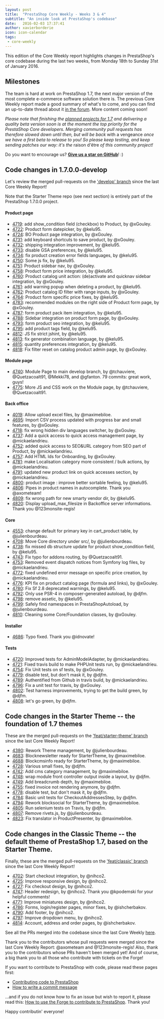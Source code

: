 ```yaml
---
layout: post
title:  "PrestaShop Core Weekly - Weeks 3 & 4"
subtitle: "An inside look at PrestaShop's codebase"
date:   2016-02-03 17:37:41
author: xavierborderie
icon: icon-calendar
tags:
 - core-weekly
---
```


This edition of the Core Weekly report highlights changes in PrestaShop's core codebase during the last two weeks, from Monday 18th to Sunday 31st of January 2016.


## Milestones

The team is hard at work on PrestaShop 1.7, the next major version of the most complete e-commerce software solution there is. The previous Core Weekly report made a good summary of what's to come, and you can find an up-to-date thread about it [in the forum](https://www.prestashop.com/forums/topic/480580-want-to-know-more-about-17/). More content coming soon!

_Please note that finishing the [planned projects for 1.7](http://build.prestashop.com/news/meet-prestashop-team-prestashop-1-7/) and delivering a quality beta version soon is at the moment the top priority for the PrestaShop Core developers. Merging community pull requests has therefore slowed down until then, but will be back_ with a vengeance _once we have a first beta to release to you! So please keep testing, and keep sending patches our way: it's the_ raison d'être _of this community project!_

Do you want to encourage us? **[Give us a star on GitHub](https://github.com/PrestaShop/PrestaShop)**! :)


## Code changes in 1.7.0.0-develop

Let's review the merged pull-requests on the ['develop' branch](https://github.com/PrestaShop/PrestaShop/tree/develop) since the last Core Weekly Report!

Note that the Starter Theme repo (see next section) is entirely part of the PrestaShop 1.7.0.0 project.

#### Product page

 * [4719](https://github.com/PrestaShop/PrestaShop/pull/4719): add show_condition field (checkbox) to Product, by @xGouley.
 * [4722](https://github.com/PrestaShop/PrestaShop/pull/4722): Product form datepicker, by @kelu95.
 * [4724](https://github.com/PrestaShop/PrestaShop/pull/4724): BO Product page integration, by @xGouley.
 * [4731](https://github.com/PrestaShop/PrestaShop/pull/4731): add keyboard shortcuts to save product, by @xGouley.
 * [4732](https://github.com/PrestaShop/PrestaShop/pull/4732): shipping integration improvement, by @kelu95.
 * [4733](https://github.com/PrestaShop/PrestaShop/pull/4733): disable GSA preferences, by @kelu95.
 * [4734](https://github.com/PrestaShop/PrestaShop/pull/4734): fix product creation error fields languages, by @kelu95.
 * [4750](https://github.com/PrestaShop/PrestaShop/pull/4750): Some js fix, by @kelu95.
 * [4751](https://github.com/PrestaShop/PrestaShop/pull/4751): Product sidebar nav, by @xGouley.
 * [4758](https://github.com/PrestaShop/PrestaShop/pull/4758): Product form price integration, by @kelu95.
 * [4760](https://github.com/PrestaShop/PrestaShop/pull/4760): Product catalog unit action: (de)activate and quicknav sidebar integration, by @xGouley.
 * [4761](https://github.com/PrestaShop/PrestaShop/pull/4761): add warning popup when deleting a product, by @kelu95.
 * [4762](https://github.com/PrestaShop/PrestaShop/pull/4762): Product catalog ID filter with range inputs, by @xGouley.
 * [4764](https://github.com/PrestaShop/PrestaShop/pull/4764): Product form specific price fixes, by @kelu95.
 * [4783](https://github.com/PrestaShop/PrestaShop/pull/4783): recommended modules on the right side of Product form page, by @xGouley.
 * [4787](https://github.com/PrestaShop/PrestaShop/pull/4787): form product pack item integration, by @kelu95.
 * [4788](https://github.com/PrestaShop/PrestaShop/pull/4788): Sidebar integration on product form page, by @xGouley.
 * [4793](https://github.com/PrestaShop/PrestaShop/pull/4793): form product seo integration, by @kelu95.
 * [4795](https://github.com/PrestaShop/PrestaShop/pull/4795): add product tags field, by @kelu95.
 * [4812](https://github.com/PrestaShop/PrestaShop/pull/4812): JS fix strict jshint, by @kelu95.
 * [4813](https://github.com/PrestaShop/PrestaShop/pull/4813): fix generator combination language, by @kelu95.
 * [4815](https://github.com/PrestaShop/PrestaShop/pull/4815): quantity preferences integration, by @kelu95.
 * [4818](https://github.com/PrestaShop/PrestaShop/pull/4818): Fix filter reset on catalog product admin page, by @xGouley.
 
 
#### Module page

 * [4740](https://github.com/PrestaShop/PrestaShop/pull/4740): Module Page to main develop branch, by @tchauviere, @Quetzacoalt91, @Mekki78, and @gfanton. 79 commits: great work, guys!
 * [4775](https://github.com/PrestaShop/PrestaShop/pull/4775): More JS and CSS work on the Module page, by @tchauviere, @Quetzacoalt91.
 
 
#### Back office

 * [4019](https://github.com/PrestaShop/PrestaShop/pull/4019): Allow upload excel files, by @maximebiloe.
 * [4695](https://github.com/PrestaShop/PrestaShop/pull/4695): Import CSV process updated with progress bar and small features, by @xGouley.
 * [4718](https://github.com/PrestaShop/PrestaShop/pull/4718): fix wrong hidden div languages switcher, by @xGouley.
 * [4737](https://github.com/PrestaShop/PrestaShop/pull/4737): Add a quick access to quick access management page, by @mickaelandrieu.
 * [4752](https://github.com/PrestaShop/PrestaShop/pull/4752): added quick access to SEO&URL category from SEO part of Product, by @mickaelandrieu.
 * [4757](https://github.com/PrestaShop/PrestaShop/pull/4757): Add HTML Ids for Onboarding, by @xGouley.
 * [4781](https://github.com/PrestaShop/PrestaShop/pull/4781): make Localisation category more consistent / bulk actions, by @mickaelandrieu.
 * [4791](https://github.com/PrestaShop/PrestaShop/pull/4791): updated new product link on quick accesses section, by @mickaelandrieu.
 * [4800](https://github.com/PrestaShop/PrestaShop/pull/4800): product image : improve better sortable feeling, by @kelu95.
 * [4806](https://github.com/PrestaShop/PrestaShop/pull/4806): Pipes in product names in autocomplete. Thank you @axometeam!
 * [4809](https://github.com/PrestaShop/PrestaShop/pull/4809): fix wrong path for new smarty vendor dir, by @kelu95.
 * [4820](https://github.com/PrestaShop/PrestaShop/pull/4820): Display upload_max_filesize in Backoffice server informations. Thank you @123monsite-regis!


#### Core

 * [4553](https://github.com/PrestaShop/PrestaShop/pull/4553): change default for primary key in cart_product table, by @julienbourdeau.
 * [4708](https://github.com/PrestaShop/PrestaShop/pull/4708): Move Core directory under src/, by @julienbourdeau.
 * [4738](https://github.com/PrestaShop/PrestaShop/pull/4738): fix missed db structure update for product show_condition field, by @kelu95.
 * [4743](https://github.com/PrestaShop/PrestaShop/pull/4743): Fix typo for addons routing, by @Quetzacoalt91.
 * [4753](https://github.com/PrestaShop/PrestaShop/pull/4753): Removed event dispatch notices from Symfony log files, by @mickaelandrieu.
 * [4772](https://github.com/PrestaShop/PrestaShop/pull/4772): fixed undefined error message on specific price creation, by @mickaelandrieu.
 * [4776](https://github.com/PrestaShop/PrestaShop/pull/4776): KPI fix on product catalog page (formula and links), by @xGouley.
 * [4780](https://github.com/PrestaShop/PrestaShop/pull/4780): Fix Sf 2.8 deprecated warnings, by @kelu95.
 * [4792](https://github.com/PrestaShop/PrestaShop/pull/4792): Only use PSR-4 in composer-generated autoload, by @djfm.
 * [4798](https://github.com/PrestaShop/PrestaShop/pull/4798): remove assetic, by @kelu95.
 * [4799](https://github.com/PrestaShop/PrestaShop/pull/4799): Safely find namespaces in PrestaShopAutoload, by @julienbourdeau.
 * [4810](https://github.com/PrestaShop/PrestaShop/pull/4810): Cleaning some Core/Foundation classes, by @xGouley.

 
#### Installer

 * [4686](https://github.com/PrestaShop/PrestaShop/pull/4686): Typo fixed. Thank you @idnovate!
 
 
#### Tests

 * [4720](https://github.com/PrestaShop/PrestaShop/pull/4720): Improved tests for AdminModelAdapter, by @mickaelandrieu.
 * [4721](https://github.com/PrestaShop/PrestaShop/pull/4721): Fixed travis build to make PHPUnit tests run, by @mickaelandrieu.
 * [4754](https://github.com/PrestaShop/PrestaShop/pull/4754): Fix Unit tests on sf tests, by @xGouley.
 * [4779](https://github.com/PrestaShop/PrestaShop/pull/4779): disable test, but don't mask it, by @djfm.
 * [4789](https://github.com/PrestaShop/PrestaShop/pull/4789): Authentified from Github in travis build, by @mickaelandrieu.
 * [4796](https://github.com/PrestaShop/PrestaShop/pull/4796): Fix a unit test for travis, by @xGouley.
 * [4802](https://github.com/PrestaShop/PrestaShop/pull/4802): Test harness improvements, trying to get the build green, by @djfm.
 * [4808](https://github.com/PrestaShop/PrestaShop/pull/4808): let's go green, by @djfm.
 
 
 
## Code changes in the Starter Theme -- the foundation of 1.7 themes

These are the merged pull-requests on the ['feat/starter-theme' branch](https://github.com/PrestaShop/PrestaShop/tree/feat/starter-theme) since the last Core Weekly Report!

 * [4380](https://github.com/PrestaShop/PrestaShop/pull/4380): Rework Theme management, by @julienbourdeau.
 * [4683](https://github.com/PrestaShop/PrestaShop/pull/4683): Blocknewsletter ready for StarterTheme, by @maximebiloe.
 * [4688](https://github.com/PrestaShop/PrestaShop/pull/4688): Blockcmsinfo ready for StarterTheme, by @maximebiloe.
 * [4728](https://github.com/PrestaShop/PrestaShop/pull/4728): Various small fixes, by @djfm.
 * [4742](https://github.com/PrestaShop/PrestaShop/pull/4742): Add cms category management, by @maximebiloe.
 * [4748](https://github.com/PrestaShop/PrestaShop/pull/4748): wrap module front controller output inside a layout, by @djfm.
 * [4749](https://github.com/PrestaShop/PrestaShop/pull/4749): Add breadcrumb depth, by @maximebiloe.
 * [4755](https://github.com/PrestaShop/PrestaShop/pull/4755): fixed invoice not rendering anymore, by @djfm.
 * [4778](https://github.com/PrestaShop/PrestaShop/pull/4778): disable test, but don't mask it, by @djfm.
 * [4784](https://github.com/PrestaShop/PrestaShop/pull/4784): Basic unit tests for CheckoutAddressesStep, by @djfm.
 * [4794](https://github.com/PrestaShop/PrestaShop/pull/4794): Rework blocksocial for StarterTheme, by @maximebiloe.
 * [4805](https://github.com/PrestaShop/PrestaShop/pull/4805): Run selenium tests on Travis, by @djfm.
 * [4807](https://github.com/PrestaShop/PrestaShop/pull/4807): Remove rivets.js, by @julienbourdeau.
 * [4823](https://github.com/PrestaShop/PrestaShop/pull/4823): Fix translator in ProductPresenter, by @maximebiloe.
 
 
 
## Code changes in the Classic Theme -- the default theme of PrestaShop 1.7, based on the Starter Theme.

Finally, these are the merged pull-requests on the ['feat/classic' branch](https://github.com/PrestaShop/PrestaShop/tree/feat/classic) since the last Core Weekly Report!

 * [4702](https://github.com/PrestaShop/PrestaShop/pull/4702): Start checkout integration, by @nihco2.
 * [4725](https://github.com/PrestaShop/PrestaShop/pull/4725): Improve responsive design, by @nihco2.
 * [4727](https://github.com/PrestaShop/PrestaShop/pull/4727): Fix checkout design, by @nihco2.
 * [4747](https://github.com/PrestaShop/PrestaShop/pull/4747): Header redesign, by @nihco2. Thank you @kpodemski for your helpful comments!
 * [4771](https://github.com/PrestaShop/PrestaShop/pull/4771): Improve miniatures design, by @nihco2.
 * [4786](https://github.com/PrestaShop/PrestaShop/pull/4786): Forms, login/register pages, minor fixes, by @ishcherbakov.
 * [4790](https://github.com/PrestaShop/PrestaShop/pull/4790): Add footer, by @nihco2.
 * [4797](https://github.com/PrestaShop/PrestaShop/pull/4797): Improve dropdown menu, by @nihco2.
 * [4814](https://github.com/PrestaShop/PrestaShop/pull/4814): Account, address and order pages, by @ishcherbakov.


See all the PRs merged into the codebase since the last Core Weekly [here](https://github.com/PrestaShop/PrestaShop/pulls?q=is%3Apr+merged%3A2016-01-18..2016-01-24+is%3Aclosed&utf8=%E2%9C%93).

Thank you to the contributors whose pull requests were merged since the last Core Weekly Report: @axometeam and @123monsite-regis! Also, thank you to the contributors whose PRs haven't been merged yet! And of course, a big thank you to all those who contribute with tickets on the Forge!

If you want to contribute to PrestaShop with code, please read these pages first:

 * [Contributing code to PrestaShop](http://doc.prestashop.com/display/PS16/Contributing+code+to+PrestaShop)
 * [How to write a commit message](http://doc.prestashop.com/display/PS16/How+to+write+a+commit+message)

...and if you do not know how to fix an issue but wish to report it, please read this: [How to use the Forge to contribute to PrestaShop](http://doc.prestashop.com/display/PS16/How+to+use+the+Forge+to+contribute+to+PrestaShop). Thank you!

Happy contributin' everyone!
